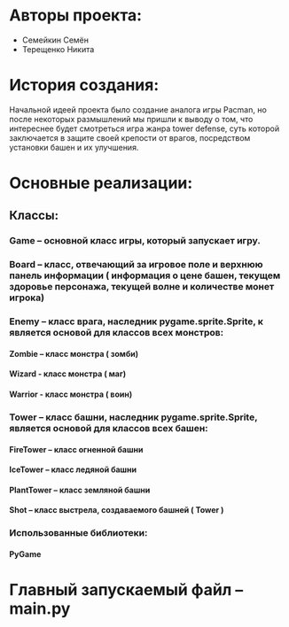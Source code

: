 # Авторы проекта:
- Семейкин Семён
- Терещенко Никита

# История создания:
Начальной идеей проекта было создание аналога игры Pacman, но после некоторых размышлений мы пришли к выводу о том, что интереснее будет смотреться игра жанра tower defense, суть которой заключается в защите своей крепости от врагов, посредством установки башен и их улучшения. 
# Основные реализации:
## Классы: 
### Game – основной класс игры, который запускает игру.
### Board – класс, отвечающий за игровое поле и верхнюю панель информации ( информация о цене башен, текущем здоровье персонажа, текущей волне и количестве монет игрока)
### Enemy – класс врага, наследник pygame.sprite.Sprite, к является основой для классов всех монстров:
#### Zombie – класс монстра ( зомби)
#### Wizard -  класс монстра ( маг)
#### Warrior - класс монстра ( воин)
### Tower – класс башни, наследник pygame.sprite.Sprite, является основой для классов всех башен:
#### FireTower – класс огненной башни
#### IceTower – класс ледяной башни
#### PlantTower – класс земляной башни
#### Shot – класс выстрела, создаваемого башней ( Tower )
### Использованные библиотеки:
#### PyGame
# Главный запускаемый файл – main.py

